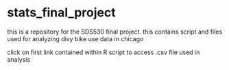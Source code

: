 # stats_final_project
this is a repository for the SDS530 final project. this contains script and files used for analyzing divy bike use data in chicago


click on first link contained within R script to access .csv file used in analysis
